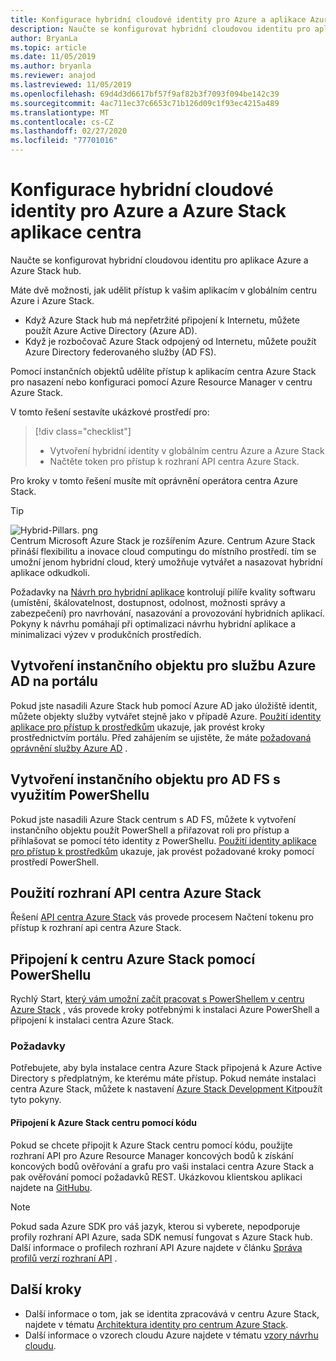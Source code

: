 ```yaml
---
title: Konfigurace hybridní cloudové identity pro Azure a aplikace Azure Stack hub
description: Naučte se konfigurovat hybridní cloudovou identitu pro aplikace Azure a Azure Stack hub.
author: BryanLa
ms.topic: article
ms.date: 11/05/2019
ms.author: bryanla
ms.reviewer: anajod
ms.lastreviewed: 11/05/2019
ms.openlocfilehash: 69d4d3d6617bf57f9af82b3f7093f094be142c39
ms.sourcegitcommit: 4ac711ec37c6653c71b126d09c1f93ec4215a489
ms.translationtype: MT
ms.contentlocale: cs-CZ
ms.lasthandoff: 02/27/2020
ms.locfileid: "77701016"
---
```

# <a name="configure-hybrid-cloud-identity-for-azure-and-azure-stack-hub-applications"></a>Konfigurace hybridní cloudové identity pro Azure a Azure Stack aplikace centra

Naučte se konfigurovat hybridní cloudovou identitu pro aplikace Azure a Azure Stack hub.

Máte dvě možnosti, jak udělit přístup k vašim aplikacím v globálním centru Azure i Azure Stack.

 * Když Azure Stack hub má nepřetržité připojení k Internetu, můžete použít Azure Active Directory (Azure AD).
 * Když je rozbočovač Azure Stack odpojený od Internetu, můžete použít Azure Directory federovaného služby (AD FS).

Pomocí instančních objektů udělíte přístup k aplikacím centra Azure Stack pro nasazení nebo konfiguraci pomocí Azure Resource Manager v centru Azure Stack.

V tomto řešení sestavíte ukázkové prostředí pro:

> [!div class="checklist"]
> - Vytvoření hybridní identity v globálním centru Azure a Azure Stack
> - Načtěte token pro přístup k rozhraní API centra Azure Stack.

Pro kroky v tomto řešení musíte mít oprávnění operátora centra Azure Stack.

> [!Tip]  
> ![Hybrid-Pillars. png](./media/solution-deployment-guide-cross-cloud-scaling/hybrid-pillars.png)  
> Centrum Microsoft Azure Stack je rozšířením Azure. Centrum Azure Stack přináší flexibilitu a inovace cloud computingu do místního prostředí. tím se umožní jenom hybridní cloud, který umožňuje vytvářet a nasazovat hybridní aplikace odkudkoli.  
> 
> Požadavky na [Návrh pro hybridní aplikace](overview-app-design-considerations.md) kontrolují pilíře kvality softwaru (umístění, škálovatelnost, dostupnost, odolnost, možnosti správy a zabezpečení) pro navrhování, nasazování a provozování hybridních aplikací. Pokyny k návrhu pomáhají při optimalizaci návrhu hybridní aplikace a minimalizaci výzev v produkčních prostředích.


## <a name="create-a-service-principal-for-azure-ad-in-the-portal"></a>Vytvoření instančního objektu pro službu Azure AD na portálu

Pokud jste nasadili Azure Stack hub pomocí Azure AD jako úložiště identit, můžete objekty služby vytvářet stejně jako v případě Azure. [Použití identity aplikace pro přístup k prostředkům](../operator/azure-stack-create-service-principals.md#manage-an-azure-ad-service-principal) ukazuje, jak provést kroky prostřednictvím portálu. Před zahájením se ujistěte, že máte [požadovaná oprávnění služby Azure AD](/azure/azure-resource-manager/resource-group-create-service-principal-portal#required-permissions) .

## <a name="create-a-service-principal-for-ad-fs-using-powershell"></a>Vytvoření instančního objektu pro AD FS s využitím PowerShellu

Pokud jste nasadili Azure Stack centrum s AD FS, můžete k vytvoření instančního objektu použít PowerShell a přiřazovat roli pro přístup a přihlašovat se pomocí této identity z PowerShellu. [Použití identity aplikace pro přístup k prostředkům](../operator/azure-stack-create-service-principals.md#manage-an-ad-fs-service-principal) ukazuje, jak provést požadované kroky pomocí prostředí PowerShell.

## <a name="using-the-azure-stack-hub-api"></a>Použití rozhraní API centra Azure Stack

Řešení [API centra Azure Stack](../user/azure-stack-rest-api-use.md) vás provede procesem Načtení tokenu pro přístup k rozhraní api centra Azure Stack.

## <a name="connect-to-azure-stack-hub-using-powershell"></a>Připojení k centru Azure Stack pomocí PowerShellu

Rychlý Start, [který vám umožní začít pracovat s PowerShellem v centru Azure Stack](../operator/azure-stack-powershell-install.md) , vás provede kroky potřebnými k instalaci Azure PowerShell a připojení k instalaci centra Azure Stack.

### <a name="prerequisites"></a>Požadavky

Potřebujete, aby byla instalace centra Azure Stack připojená k Azure Active Directory s předplatným, ke kterému máte přístup. Pokud nemáte instalaci centra Azure Stack, můžete k nastavení [Azure Stack Development Kit](../asdk/asdk-install.md)použít tyto pokyny.

#### <a name="connect-to-azure-stack-hub-using-code"></a>Připojení k Azure Stack centru pomocí kódu

Pokud se chcete připojit k Azure Stack centru pomocí kódu, použijte rozhraní API pro Azure Resource Manager koncových bodů k získání koncových bodů ověřování a grafu pro vaši instalaci centra Azure Stack a pak ověřování pomocí požadavků REST. Ukázkovou klientskou aplikaci najdete na [GitHubu](https://github.com/shriramnat/HybridARMApplication).

>[!Note]
>Pokud sada Azure SDK pro váš jazyk, kterou si vyberete, nepodporuje profily rozhraní API Azure, sada SDK nemusí fungovat s Azure Stack hub. Další informace o profilech rozhraní API Azure najdete v článku [Správa profilů verzí rozhraní API](../user/azure-stack-version-profiles.md) .

## <a name="next-steps"></a>Další kroky

 - Další informace o tom, jak se identita zpracovává v centru Azure Stack, najdete v tématu [Architektura identity pro centrum Azure Stack](../operator/azure-stack-identity-architecture.md).
 - Další informace o vzorech cloudu Azure najdete v tématu [vzory návrhu cloudu](https://docs.microsoft.com/azure/architecture/patterns).

